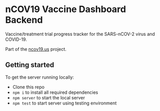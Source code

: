# nCOV19 Vaccine Dashboard Backend

Vaccine/treatment trial progress tracker for the SARS-nCOV-2 virus and COVID-19.

Part of the [ncov19.us](https://ncov19.us) project.

## Getting started

To get the server running locally:

- Clone this repo
- `npm i` to install all required dependencies
- `npm server` to start the local server
- `npm test` to start server using testing environment
